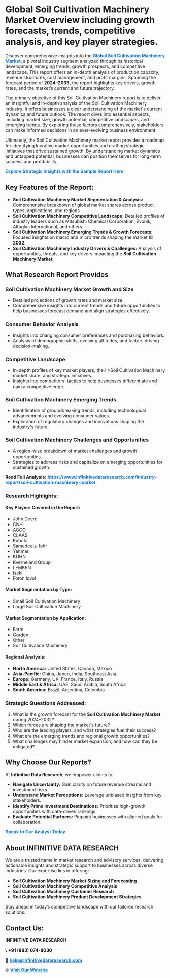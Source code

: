 <h1>Global Soil Cultivation Machinery Market Overview including growth forecasts, trends, competitive analysis, and key player strategies.</h1>
<p>
Discover comprehensive insights into the 
<a href="https://www.infinitivedataresearch.com/industry-report/soil-cultivation-machinery-market" rel="dofollow" style="color: #007BFF; text-decoration: none;"><strong>Global Soil Cultivation Machinery Market</strong></a>, a pivotal industry segment analyzed through its historical development, emerging trends, growth prospects, and competitive landscape. This report offers an in-depth analysis of production capacity, revenue structures, cost management, and profit margins. Spanning the forecast period of <strong>2024–2033</strong>, the report highlights key drivers, growth rates, and the market’s current and future trajectory.
</p>
<p>
The primary objective of this Soil Cultivation Machinery report is to deliver an insightful and in-depth analysis of the Soil Cultivation Machinery industry. It offers businesses a clear understanding of the market's current dynamics and future outlook. The report dives into essential aspects, including market size, growth potential, competitive landscapes, and emerging trends. By exploring these factors comprehensively, stakeholders can make informed decisions in an ever-evolving business environment.
</p>
<p>
Ultimately, the Soil Cultivation Machinery market report provides a roadmap for identifying lucrative market opportunities and crafting strategic initiatives that drive sustained growth. By understanding market dynamics and untapped potential, businesses can position themselves for long-term success and profitability.
</p>
<p>
<a href="https://www.infinitivedataresearch.com/request-sample/reportId=103507" style="color: #007BFF; text-decoration: none;"><strong>Explore Strategic Insights with the Sample Report Here</strong></a>
</p>

<h2>Key Features of the Report:</h2>
<ul>
<li><strong>Soil Cultivation Machinery Market Segmentation & Analysis:</strong> Comprehensive breakdown of global market shares across product types, applications, and regions.</li>
<li><strong>Soil Cultivation Machinery Competitive Landscape:</strong> Detailed profiles of industry leaders such as Mitsubishi Chemical Corporation, Evonik, Altuglas International, and others.</li>
<li><strong>Soil Cultivation Machinery Emerging Trends & Growth Forecasts:</strong> Focused insights on macro and micro trends shaping the market till <strong>2032</strong>.</li>
<li><strong>Soil Cultivation Machinery Industry Drivers & Challenges:</strong> Analysis of opportunities, threats, and key drivers impacting the <strong>Soil Cultivation Machinery Market</strong>.</li>
</ul>

<h2>What Research Report Provides</h2>
<h3>Soil Cultivation Machinery Market Growth and Size</h3>
<ul>
<li>Detailed projections of growth rates and market size.</li>
<li>Comprehensive insights into current trends and future opportunities to help businesses forecast demand and align strategies effectively.</li>
</ul>

<h3>Consumer Behavior Analysis</h3>
<ul>
<li>Insights into changing consumer preferences and purchasing behaviors.</li>
<li>Analysis of demographic shifts, evolving attitudes, and factors driving decision-making.</li>
</ul>

<h3>Competitive Landscape</h3>
<ul>
<li>In-depth profiles of key market players, their >Soil Cultivation Machinery market share, and strategic initiatives.</li>
<li>Insights into competitors' tactics to help businesses differentiate and gain a competitive edge.</li>
</ul>

<h3>Soil Cultivation Machinery Emerging Trends</h3>
<ul>
<li>Identification of groundbreaking trends, including technological advancements and evolving consumer values.</li>
<li>Exploration of regulatory changes and innovations shaping the industry's future.</li>
</ul>

<h3>Soil Cultivation Machinery Challenges and Opportunities</h3>
<ul>
<li>A region-wise breakdown of market challenges and growth opportunities.</li>
<li>Strategies to address risks and capitalize on emerging opportunities for sustained growth.</li>
</ul>
<p><strong>Read Full Analysis:</strong> <a href="https://www.infinitivedataresearch.com/industry-report/soil-cultivation-machinery-market" rel="dofollow" style="color: #007BFF; text-decoration: none;"><strong>https://www.infinitivedataresearch.com/industry-report/soil-cultivation-machinery-market</strong></a></p>
<h3>Research Highlights:</h3>
<h4>Key Players Covered in the Report:</h4>
<ul><li>John Deere</li><li>CNH</li><li>AGCO</li><li>CLAAS</li><li>Kubota</li><li>Samedeutz-fahr</li><li>Yanmar</li><li>KUHN</li><li>Kverneland Group</li><li>LEMKEN</li><li>Iseki</li><li>Foton lovol</li></ul>
<h4>Market Segmentation by Type:</h4>
<ul><li>Small Soil Cultivation Machinery</li><li>Large Soil Cultivation Machinery</li></ul>
<h4>Market Segmentation by Application:</h4>
<ul><li>Farm</li><li>Gordon</li><li>Other</li><li>Soil Cultivation Machinery</li></ul>

<h4>Regional Analysis:</h4>
<ul>
<li><strong>North America:</strong> United States, Canada, Mexico</li>
<li><strong>Asia-Pacific:</strong> China, Japan, India, Southeast Asia</li>
<li><strong>Europe:</strong> Germany, UK, France, Italy, Russia</li>
<li><strong>Middle East & Africa:</strong> UAE, Saudi Arabia, South Africa</li>
<li><strong>South America:</strong> Brazil, Argentina, Colombia</li>
</ul>

<h3>Strategic Questions Addressed:</h3>
<ol>
<li>What is the growth forecast for the <strong>Soil Cultivation Machinery Market</strong> during 2024–2032?</li>
<li>Which forces are shaping the market's future?</li>
<li>Who are the leading players, and what strategies fuel their success?</li>
<li>What are the emerging trends and regional growth opportunities?</li>
<li>What challenges may hinder market expansion, and how can they be mitigated?</li>
</ol>

<h2>Why Choose Our Reports?</h2>
<p>At <strong>Infinitive Data Research</strong>, we empower clients to:</p>
<ul>
<li><strong>Navigate Uncertainty:</strong> Gain clarity on future revenue streams and investment risks.</li>
<li><strong>Understand Market Perceptions:</strong> Leverage unbiased insights from key stakeholders.</li>
<li><strong>Identify Prime Investment Destinations:</strong> Prioritize high-growth opportunities with data-driven rankings.</li>
<li><strong>Evaluate Potential Partners:</strong> Pinpoint businesses with aligned goals for collaboration.</li>
</ul>
<p><a href="https://www.infinitivedataresearch.com/industry-report/soil-cultivation-machinery-market" rel="dofollow" style="color: #007BFF; text-decoration: none;"><strong>Speak to Our Analyst Today</strong></a></p>

<h2>About INFINITIVE DATA RESEARCH</h2>
<p>We are a trusted name in market research and advisory services, delivering actionable insights and strategic support to businesses across diverse industries. Our expertise lies in offering:</p>
<ul>
<li><strong>Soil Cultivation Machinery Market Sizing and Forecasting</strong></li>
<li><strong>Soil Cultivation Machinery Competitive Analysis</strong></li>
<li><strong>Soil Cultivation Machinery Customer Research</strong></li>
<li><strong>Soil Cultivation Machinery Product Development Strategies</strong></li>
</ul>
<p>Stay ahead in today’s competitive landscape with our tailored research solutions.</p>

<h2>Contact Us:</h2>
<p><strong>INFINITIVE DATA RESEARCH</strong></p>
<p>📞 <strong>+91 (883) 074-8030</strong></p>
<p>📧 <strong><a href="mailto:help@infinitivedataresearch.com" style="color: #007BFF;">help@infinitivedataresearch.com</a></strong></p>
<p>🌐 <strong><a href="https://www.infinitivedataresearch.com" rel="dofollow" style="color: #007BFF;">Visit Our Website</a></strong></p>
